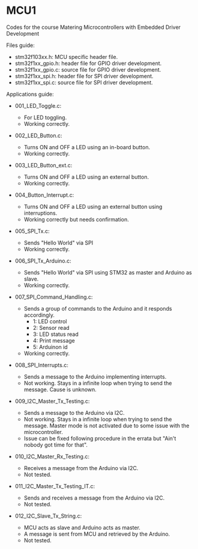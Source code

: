 # MCU1
Codes for the course Matering Microcontrollers with Embedded Driver Development

Files guide:
- stm32f103xx.h: MCU specific header file.
- stm32f1xx_gpio.h: header file for GPIO driver development.
- stm32f1xx_gpio.c: source file for GPIO driver development.
- stm32f1xx_spi.h: header file for SPI driver development.
- stm32f1xx_spi.c: source file for SPI driver development.

Applications guide:
- 001_LED_Toggle.c: 
  - For LED toggling.
  - Working correctly.
 
- 002_LED_Button.c:
  - Turns ON and OFF a LED using an in-board button.
  - Working correctly.
 
- 003_LED_Button_ext.c:
  - Turns ON and OFF a LED using an external button.
  - Working correctly.
  
- 004_Button_Interrupt.c:
  - Turns ON and OFF a LED using an external button using interruptions.
  - Working correctly but needs confirmation.
 
- 005_SPI_Tx.c:
  - Sends "Hello World" via SPI
  - Working correctly.
  
- 006_SPI_Tx_Arduino.c:
  - Sends "Hello World" via SPI using STM32 as master and Arduino as slave.
  - Working correctly.
    
- 007_SPI_Command_Handling.c:
  - Sends a group of commands to the Arduino and it responds accordingly.
    - 1: LED control
    - 2: Sensor read
    - 3: LED status read
    - 4: Print message
    - 5: Arduinon id
  - Working correctly.

- 008_SPI_Interrupts.c:
  - Sends a message to the Arduino implementing interrupts.
  - Not working. Stays in a infinite loop when trying to send the message. Cause is unknown. 

- 009_I2C_Master_Tx_Testing.c:
  - Sends a message to the Arduino via I2C.
  - Not working. Stays in a infinite loop when trying to send the message. Master mode is not activated due to some issue with the microcontroller.
  - Issue can be fixed following procedure in the errata but "Ain't nobody got time for that".

- 010_I2C_Master_Rx_Testing.c:
  - Receives a message from the Arduino via I2C.
  - Not tested.
 
- 011_I2C_Master_Tx_Testing_IT.c:
  - Sends and receives a message from the Arduino via I2C.
  - Not tested.

- 012_I2C_Slave_Tx_String.c:
  - MCU acts as slave and Arduino acts as master.
  - A message is sent from MCU and retrieved by the Arduino.
  - Not tested.
  
